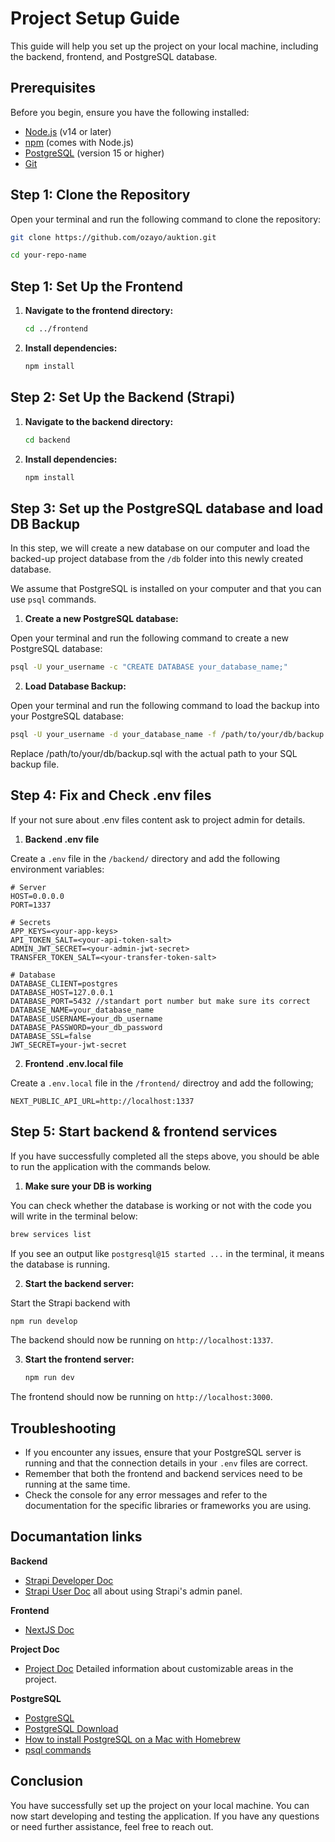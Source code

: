 # Project Setup Guide

This guide will help you set up the project on your local machine, including the backend, frontend, and PostgreSQL database.

## Prerequisites

Before you begin, ensure you have the following installed:

- [Node.js](https://nodejs.org/) (v14 or later)
- [npm](https://www.npmjs.com/) (comes with Node.js)
- [PostgreSQL](https://www.postgresql.org/download/) (version 15 or higher)
- [Git](https://git-scm.com/downloads)

## Step 1: Clone the Repository

Open your terminal and run the following command to clone the repository:

```bash
git clone https://github.com/ozayo/auktion.git
```

```bash
cd your-repo-name
```


## Step 1: Set Up the Frontend

1. **Navigate to the frontend directory:**

   ```bash
   cd ../frontend
   ```

2. **Install dependencies:**

   ```bash
   npm install
   ```



## Step 2: Set Up the Backend (Strapi)

1. **Navigate to the backend directory:**

   ```bash
   cd backend
   ```

2. **Install dependencies:**

   ```bash
   npm install
   ```


## Step 3: Set up the PostgreSQL database and load DB Backup

In this step, we will create a new database on our computer and load the backed-up project database from the `/db` folder into this newly created database.

We assume that PostgreSQL is installed on your computer and that you can use `psql` commands.

1. **Create a new PostgreSQL database:**

Open your terminal and run the following command to create a new PostgreSQL database:

  ```bash
  psql -U your_username -c "CREATE DATABASE your_database_name;"
  ```


2. **Load Database Backup:**

Open your terminal and run the following command to load the backup into your PostgreSQL database:

  ```bash
  psql -U your_username -d your_database_name -f /path/to/your/db/backup.sql
  ```
Replace /path/to/your/db/backup.sql with the actual path to your SQL backup file.



## Step 4: Fix and Check .env files

If your not sure about .env files content ask to project admin for details.

1. **Backend .env file**

Create a `.env` file in the `/backend/` directory and add the following environment variables:

  ```env
  # Server
  HOST=0.0.0.0
  PORT=1337

  # Secrets
  APP_KEYS=<your-app-keys>
  API_TOKEN_SALT=<your-api-token-salt>
  ADMIN_JWT_SECRET=<your-admin-jwt-secret>
  TRANSFER_TOKEN_SALT=<your-transfer-token-salt>

  # Database
  DATABASE_CLIENT=postgres
  DATABASE_HOST=127.0.0.1 
  DATABASE_PORT=5432 //standart port number but make sure its correct
  DATABASE_NAME=your_database_name
  DATABASE_USERNAME=your_db_username
  DATABASE_PASSWORD=your_db_password
  DATABASE_SSL=false
  JWT_SECRET=your-jwt-secret
  ```

2. **Frontend .env.local file**

Create a `.env.local` file in the `/frontend/` directroy and add the following;

  ```env
  NEXT_PUBLIC_API_URL=http://localhost:1337
  ```

## Step 5: Start backend & frontend services

If you have successfully completed all the steps above, you should be able to run the application with the commands below.

1. **Make sure your DB is working**

You can check whether the database is working or not with the code you will write in the terminal below:

  ```bash
  brew services list
  ```
If you see an output like `postgresql@15 started ...` in the terminal, it means the database is running.

2. **Start the backend server:**

Start the Strapi backend with

   ```bash
   npm run develop 
   ```

  The backend should now be running on `http://localhost:1337`.

3. **Start the frontend server:**

   ```bash
   npm run dev
   ```

  The frontend should now be running on `http://localhost:3000`.



## Troubleshooting

- If you encounter any issues, ensure that your PostgreSQL server is running and that the connection details in your `.env` files are correct.
- Remember that both the frontend and backend services need to be running at the same time.
- Check the console for any error messages and refer to the documentation for the specific libraries or frameworks you are using.

## Documantation links

**Backend**
- [Strapi Developer Doc](https://docs.strapi.io/dev-docs/intro)
- [Strapi User Doc](https://docs.strapi.io/user-docs/intro) all about using Strapi's admin panel.

**Frontend**
- [NextJS Doc](https://nextjs.org/docs)

**Project Doc**

-  [Project Doc](https://github.com/ozayo/auktion/issues/14) Detailed information about customizable areas in the project.

**PostgreSQL**

- [PostgreSQL](https://www.postgresql.org/)
- [PostgreSQL Download](https://www.postgresql.org/download/)
- [How to install PostgreSQL on a Mac with Homebrew](https://www.moncefbelyamani.com/how-to-install-postgresql-on-a-mac-with-homebrew-and-lunchy/)
- [psql commands](https://www.postgresql.org/docs/current/app-psql.html)

## Conclusion

You have successfully set up the project on your local machine. You can now start developing and testing the application. If you have any questions or need further assistance, feel free to reach out.


